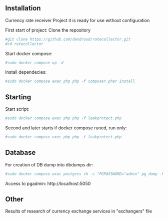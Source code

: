 

## Installation
Currency rate receiver
Project it is ready for use without configuration

First start of project:
Clone the repository
```sh
#git clone https://github.com/dendroud/ratecollector.git
#cd ratecollector
```
Start docker compose:
```sh
#sudo docker compose up -d
```
Install dependecies:
```sh
#sudo docker compose exec php php -f composer.phar install
```
## Starting
Start script:
```sh
#sudo docker compose exec php php -f leakprotect.php
```

Second and later starts if docker compose runed, run only:
```sh
#sudo docker compose exec php php -f leakprotect.php
```
## Database

For creation of DB dump into dbdumps dir:
```sh
#sudo docker compose exec postgres sh -c "PGPASSWORD="admin" pg_dump -h localhost -U admin -s coin > /dbdumps/coin.sql"
```
Access to pgadmin: http://localhost:5050

## Other
Results of research of currency exchange services in "exchangers" file
